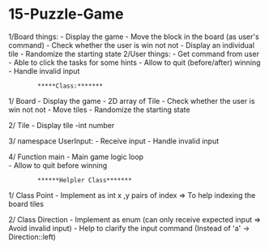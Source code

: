# 15-Puzzle-Game

1/Board things:
	- Display the game
	- Move the block in the board (as user's command)
	- Check whether the user is win not not
	- Display an individual tile
	- Randomize the starting state
2/User things:
	- Get command from user
	- Able to click the tasks for some hints
	- Allow to quit (before/after) winning
	- Handle invalid input


			*****Class:*******
1/ Board
	- Display the game	- 2D array of Tile
	- Check whether the user is win not not
	- Move tiles
	- Randomize the starting state

2/ Tile
	- Display tile 	-int number

3/ namespace UserInput: 
	- Receive input
	- Handle invalid input

4/ Function main
	- Main game logic loop		
	- Allow to quit before winning

 			******Helpler Class*******
1/ Class Point
	- Implement as int x ,y pairs of index
	=> To help indexing the board tiles

2/ Class Direction
	- Implement as enum (can only receive expected input => Avoid invalid input)
	- Help to clarify the input command (Instead of 'a' -> Direction::left)